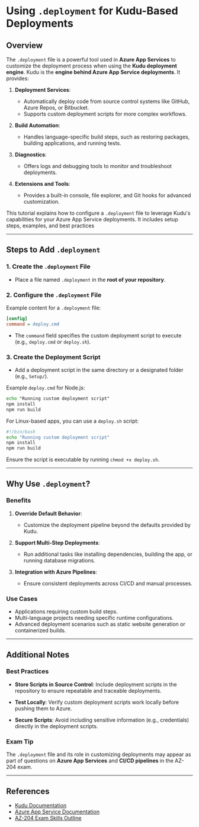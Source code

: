 # Using `.deployment` for Kudu-Based Deployments

## Overview
The `.deployment` file is a powerful tool used in **Azure App Services** to customize the deployment process when using the **Kudu deployment engine**. Kudu is the **engine behind Azure App Service deployments**. It provides:

1. **Deployment Services**:
   - Automatically deploy code from source control systems like GitHub, Azure Repos, or Bitbucket.
   - Supports custom deployment scripts for more complex workflows.

2. **Build Automation**:
   - Handles language-specific build steps, such as restoring packages, building applications, and running tests.

3. **Diagnostics**:
   - Offers logs and debugging tools to monitor and troubleshoot deployments.

4. **Extensions and Tools**:
   - Provides a built-in console, file explorer, and Git hooks for advanced customization.

This tutorial explains how to configure a `.deployment` file to leverage Kudu's capabilities for your Azure App Service deployments. It includes setup steps, examples, and best practices

---

## Steps to Add `.deployment`

### 1. Create the `.deployment` File
- Place a file named `.deployment` in the **root of your repository**.

### 2. Configure the `.deployment` File
Example content for a `.deployment` file:
```ini
[config]
command = deploy.cmd
```
- The `command` field specifies the custom deployment script to execute (e.g., `deploy.cmd` or `deploy.sh`).

### 3. Create the Deployment Script
- Add a deployment script in the same directory or a designated folder (e.g., `Setup/`).

Example `deploy.cmd` for Node.js:
```cmd
echo "Running custom deployment script"
npm install
npm run build
```

For Linux-based apps, you can use a `deploy.sh` script:
```bash
#!/bin/bash
echo "Running custom deployment script"
npm install
npm run build
```
Ensure the script is executable by running `chmod +x deploy.sh`.

---

## Why Use `.deployment`?

### Benefits
1. **Override Default Behavior**:
   - Customize the deployment pipeline beyond the defaults provided by Kudu.

2. **Support Multi-Step Deployments**:
   - Run additional tasks like installing dependencies, building the app, or running database migrations.

3. **Integration with Azure Pipelines**:
   - Ensure consistent deployments across CI/CD and manual processes.

### Use Cases
- Applications requiring custom build steps.
- Multi-language projects needing specific runtime configurations.
- Advanced deployment scenarios such as static website generation or containerized builds.

---

## Additional Notes

### Best Practices
- **Store Scripts in Source Control**:
  Include deployment scripts in the repository to ensure repeatable and traceable deployments.

- **Test Locally**:
  Verify custom deployment scripts work locally before pushing them to Azure.

- **Secure Scripts**:
  Avoid including sensitive information (e.g., credentials) directly in the deployment scripts.

### Exam Tip
The `.deployment` file and its role in customizing deployments may appear as part of questions on **Azure App Services** and **CI/CD pipelines** in the AZ-204 exam.

---

## References
- [Kudu Documentation](https://github.com/projectkudu/kudu/wiki)
- [Azure App Service Documentation](https://learn.microsoft.com/en-us/azure/app-service/)
- [AZ-204 Exam Skills Outline](https://learn.microsoft.com/en-us/certifications/exams/az-204/)
